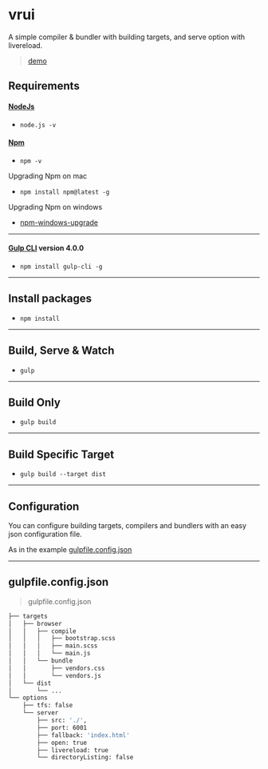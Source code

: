 # vrui

A simple compiler & bundler with building targets, and serve option with livereload.  

> [demo](https://actarian.github.io/vrui/)

## Requirements

#### [NodeJs](https://nodejs.org/it/)
* `node.js -v`  

#### [Npm](https://www.npmjs.com/)
* `npm -v`

Upgrading Npm on mac
* `npm install npm@latest -g`

Upgrading Npm on windows
* [npm-windows-upgrade](https://www.npmjs.com/package/npm-windows-upgrade) 

___

#### [Gulp CLI](https://github.com/angular/angular-cli) version 4.0.0
* `npm install gulp-cli -g`  

___

## Install packages

* `npm install`

___

## Build, Serve & Watch 

* `gulp`

___

## Build Only

* `gulp build`

___

## Build Specific Target

* `gulp build --target dist`

___

## Configuration

You can configure building targets, compilers and bundlers with an easy json configuration file.  

As in the example [gulpfile.config.json](https://github.com/actarian/vrui/blob/master/gulpfile.config.json)

___

## gulpfile.config.json

> gulpfile.config.json

```bash
├── targets
│   ├── browser
│   │   ├── compile
│   │   │   ├── bootstrap.scss
│   │   │   ├── main.scss
│   │   │   └── main.js
│   │   └── bundle
│   │       ├── vendors.css
│   │       └── vendors.js
│   └── dist
│       └── ...
└── options
    ├── tfs: false
    └── server
        ├── src: './',
        ├── port: 6001
        ├── fallback: 'index.html'
        ├── open: true
        ├── livereload: true
        └── directoryListing: false
```
